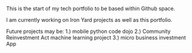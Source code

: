 This is the start of my tech portfolio to be based within Github space.


I am currently working on Iron Yard projects as well as this portfolio.

Future projects may be:
    1.) mobile python code dojo
    2.) Community Reinvestment Act machine learning project
    3.) micro business investment App
    
